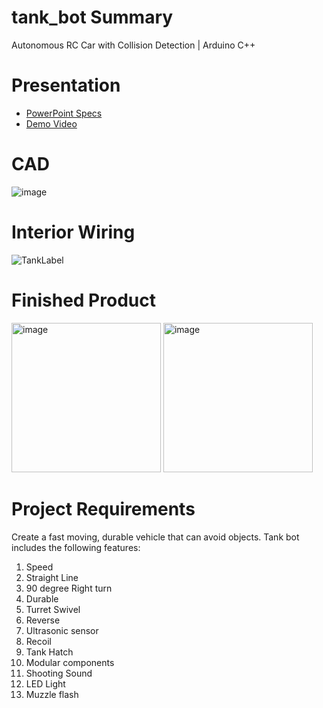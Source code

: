 # tank_bot Summary
Autonomous RC Car with Collision Detection | Arduino C++

# Presentation
* [PowerPoint Specs](https://docs.google.com/presentation/d/1FrNVUKwlZj0PjR9jeO3BiaK4XPscyyun/edit?usp=sharing&ouid=106709469021935502421&rtpof=true&sd=true)
* [Demo Video](https://drive.google.com/file/d/1VKN287a0Rfsj2_krtdCAZeMnnBTBi-qB/view?usp=sharing)

# CAD 
![image](https://github.com/user-attachments/assets/bfff7702-9e9c-4733-89c7-0767a0e3212c)

# Interior Wiring
![TankLabel](https://github.com/user-attachments/assets/70d4bd41-e580-464c-8a4c-8a0a9edbf77f)


# Finished Product
<img width="239" alt="image" src="https://github.com/user-attachments/assets/b50d396b-54be-40b0-aca3-d9a096c8f3bf" />
<img width="239" alt="image" src="https://github.com/user-attachments/assets/34647e71-b267-4a52-a89f-a140eab39d15" />


# Project Requirements

Create a fast moving, durable vehicle that can avoid objects. Tank bot includes the following features:

1. Speed
2. Straight Line
3. 90 degree Right turn
4. Durable
5. Turret Swivel
6. Reverse
7. Ultrasonic sensor
8. Recoil
9. Tank Hatch
10. Modular components
11. Shooting Sound
12. LED Light
13. Muzzle flash



